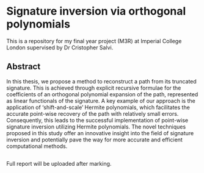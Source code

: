 # Signature inversion via orthogonal polynomials
This is a repository for my final year project (M3R) at Imperial College London supervised by Dr Cristopher Salvi. 

## Abstract
In this thesis, we propose a method to reconstruct a path from its truncated signature. This is achieved through explicit recursive formulae for the coefficients of an orthogonal polynomial expansion of the path, represented as linear functionals of the signature. A key example of our approach is the application of ‘shift-and-scale’ Hermite polynomials, which facilitates the accurate point-wise recovery of the path with relatively small errors. Consequently, this leads to the successful implementation of point-wise signature inversion utilizing Hermite polynomials. The novel techniques proposed in this study offer an innovative insight into the field of signature inversion and potentially pave the way for more accurate and efficient computational methods.

##
Full report will be uploaded after marking.
